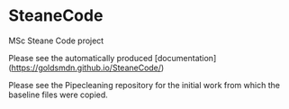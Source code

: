 # SteaneCode
MSc Steane Code project

Please see the automatically produced [documentation] (https://goldsmdn.github.io/SteaneCode/) 

Please see the Pipecleaning repository for the initial work from which the baseline files were copied.

